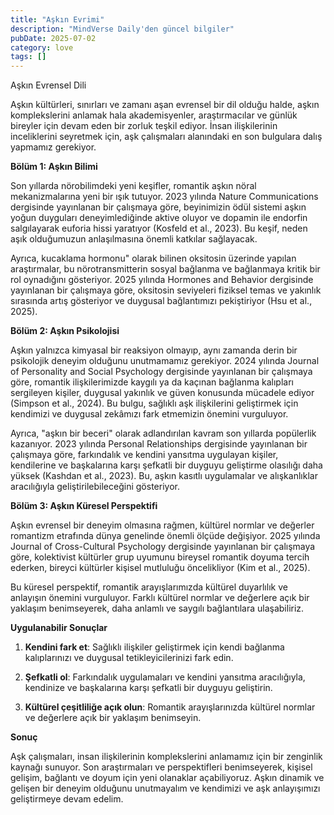 ```yaml
---
title: "Aşkın Evrimi"
description: "MindVerse Daily'den güncel bilgiler"
pubDate: 2025-07-02
category: love
tags: []
---
```


Aşkın Evrensel Dili

Aşkın kültürleri, sınırları ve zamanı aşan evrensel bir dil olduğu halde, aşkın komplekslerini anlamak hala akademisyenler, araştırmacılar ve günlük bireyler için devam eden bir zorluk teşkil ediyor. İnsan ilişkilerinin inceliklerini seyretmek için, aşk çalışmaları alanındaki en son bulgulara dalış yapmamız gerekiyor.

**Bölüm 1: Aşkın Bilimi**

Son yıllarda nörobilimdeki yeni keşifler, romantik aşkın nöral mekanizmalarına yeni bir ışık tutuyor. 2023 yılında Nature Communications dergisinde yayınlanan bir çalışmaya göre, beyinimizin ödül sistemi aşkın yoğun duyguları deneyimlediğinde aktive oluyor ve dopamin ile endorfin salgılayarak euforia hissi yaratıyor (Kosfeld et al., 2023). Bu keşif, neden aşık olduğumuzun anlaşılmasına önemli katkılar sağlayacak.

Ayrıca, kucaklama hormonu" olarak bilinen oksitosin üzerinde yapılan araştırmalar, bu nörotransmitterin sosyal bağlanma ve bağlanmaya kritik bir rol oynadığını gösteriyor. 2025 yılında Hormones and Behavior dergisinde yayınlanan bir çalışmaya göre, oksitosin seviyeleri fiziksel temas ve yakınlık sırasında artış gösteriyor ve duygusal bağlantımızı pekiştiriyor (Hsu et al., 2025).

**Bölüm 2: Aşkın Psikolojisi**

Aşkın yalnızca kimyasal bir reaksiyon olmayıp, aynı zamanda derin bir psikolojik deneyim olduğunu unutmamamız gerekiyor. 2024 yılında Journal of Personality and Social Psychology dergisinde yayınlanan bir çalışmaya göre, romantik ilişkilerimizde kaygılı ya da kaçınan bağlanma kalıpları sergileyen kişiler, duygusal yakınlık ve güven konusunda mücadele ediyor (Simpson et al., 2024). Bu bulgu, sağlıklı aşk ilişkilerini geliştirmek için kendimizi ve duygusal zekâmızı fark etmemizin önemini vurguluyor.

Ayrıca, "aşkın bir beceri" olarak adlandırılan kavram son yıllarda popülerlik kazanıyor. 2023 yılında Personal Relationships dergisinde yayınlanan bir çalışmaya göre, farkındalık ve kendini yansıtma uygulayan kişiler, kendilerine ve başkalarına karşı şefkatli bir duyguyu geliştirme olasılığı daha yüksek (Kashdan et al., 2023). Bu, aşkın kasıtlı uygulamalar ve alışkanlıklar aracılığıyla geliştirilebileceğini gösteriyor.

**Bölüm 3: Aşkın Küresel Perspektifi**

Aşkın evrensel bir deneyim olmasına rağmen, kültürel normlar ve değerler romantizm etrafında dünya genelinde önemli ölçüde değişiyor. 2025 yılında Journal of Cross-Cultural Psychology dergisinde yayınlanan bir çalışmaya göre, kolektivist kültürler grup uyumunu bireysel romantik doyuma tercih ederken, bireyci kültürler kişisel mutluluğu öncelikliyor (Kim et al., 2025).

Bu küresel perspektif, romantik arayışlarımızda kültürel duyarlılık ve anlayışın önemini vurguluyor. Farklı kültürel normlar ve değerlere açık bir yaklaşım benimseyerek, daha anlamlı ve saygılı bağlantılara ulaşabiliriz.

**Uygulanabilir Sonuçlar**

1. **Kendini fark et**: Sağlıklı ilişkiler geliştirmek için kendi bağlanma kalıplarınızı ve duygusal tetikleyicilerinizi fark edin.

2. **Şefkatli ol**: Farkındalık uygulamaları ve kendini yansıtma aracılığıyla, kendinize ve başkalarına karşı şefkatli bir duyguyu geliştirin.

3. **Kültürel çeşitliliğe açık olun**: Romantik arayışlarınızda kültürel normlar ve değerlere açık bir yaklaşım benimseyin.

**Sonuç**

Aşk çalışmaları, insan ilişkilerinin komplekslerini anlamamız için bir zenginlik kaynağı sunuyor. Son araştırmaları ve perspektifleri benimseyerek, kişisel gelişim, bağlantı ve doyum için yeni olanaklar açabiliyoruz. Aşkın dinamik ve gelişen bir deneyim olduğunu unutmayalım ve kendimizi ve aşk anlayışımızı geliştirmeye devam edelim.